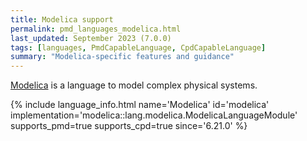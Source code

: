 ```yaml
---
title: Modelica support
permalink: pmd_languages_modelica.html
last_updated: September 2023 (7.0.0)
tags: [languages, PmdCapableLanguage, CpdCapableLanguage]
summary: "Modelica-specific features and guidance"
---
```


[Modelica](https://modelica.org/modelicalanguage) is a language to model complex physical systems.

{% include language_info.html name='Modelica' id='modelica' implementation='modelica::lang.modelica.ModelicaLanguageModule' supports_pmd=true supports_cpd=true since='6.21.0' %}
